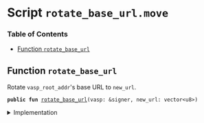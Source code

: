 
<a name="SCRIPT"></a>

# Script `rotate_base_url.move`

### Table of Contents

-  [Function `rotate_base_url`](#SCRIPT_rotate_base_url)



<a name="SCRIPT_rotate_base_url"></a>

## Function `rotate_base_url`

Rotate
<code>vasp_root_addr</code>'s base URL to
<code>new_url</code>.


<pre><code><b>public</b> <b>fun</b> <a href="#SCRIPT_rotate_base_url">rotate_base_url</a>(vasp: &signer, new_url: vector&lt;u8&gt;)
</code></pre>



<details>
<summary>Implementation</summary>


<pre><code><b>fun</b> <a href="#SCRIPT_rotate_base_url">rotate_base_url</a>(vasp: &signer, new_url: vector&lt;u8&gt;) {
    <a href="../../modules/doc/VASP.md#0x1_VASP_rotate_base_url">VASP::rotate_base_url</a>(vasp, new_url)
}
</code></pre>



</details>
